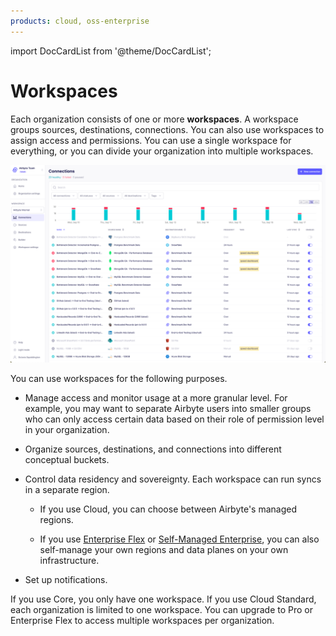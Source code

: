 ```yaml
---
products: cloud, oss-enterprise
---
```


import DocCardList from '@theme/DocCardList';

# Workspaces

Each organization consists of one or more **workspaces**. A workspace groups sources, destinations, connections. You can also use workspaces to assign access and permissions. You can use a single workspace for everything, or you can divide your organization into multiple workspaces.

![The Connections page in a workspace](../../images/workspace-homepage.png)

You can use workspaces for the following purposes.

- Manage access and monitor usage at a more granular level. For example, you may want to separate Airbyte users into smaller groups who can only access certain data based on their role of permission level in your organization.

- Organize sources, destinations, and connections into different conceptual buckets.

- Control data residency and sovereignty. Each workspace can run syncs in a separate region.

    - If you use Cloud, you can choose between Airbyte's managed regions.

    - If you use [Enterprise Flex](../../enterprise-flex) or [Self-Managed Enterprise](../../enterprise-setup), you can also self-manage your own regions and data planes on your own infrastructure.

- Set up notifications.

If you use Core, you only have one workspace. If you use Cloud Standard, each organization is limited to one workspace. You can upgrade to Pro or Enterprise Flex to access multiple workspaces per organization.

<DocCardList />
